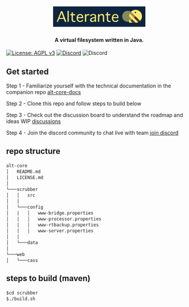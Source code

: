 <h1 align="center">
  <br>
  <img src="https://github.com/sync-different/.github/blob/main/alt-logo.png" alt="Alterante Core" width="250">
</h1>
<h4 align="center">A virtual filesystem written in Java.
</h4>

[![License: AGPL v3](https://img.shields.io/badge/License-AGPL_v3-blue.svg)](https://www.gnu.org/licenses/agpl-3.0)
[![Discord](https://img.shields.io/discord/1153355258236502046)](https://discord.com/invite/Gjw9sqYuUY)
![Discord](https://img.shields.io/discord/1153355258236502046)


## Get started

Step 1 - Familiarize yourself with the technical documentation in the companion repo <a href="https://github.com/sync-different/alt-core-docs">alt-core-docs</a>

Step 2 - Clone this repo and follow steps to build below

Step 3 - Check out the discussion board to understand the roadmap and ideas WIP <a href="https://github.com/orgs/sync-different/discussions">discussions</a>

Step 4 - Join the discord community to chat live with team <a href="https://discord.com/invite/Gjw9sqYuUY">join discord</a>

## repo structure

```
alt-core
│   README.md
│   LICENSE.md
│
└───scrubber 
│   │   src
│   │
│   └───config
│   |   │   www-bridge.properties
│   |   │   www-processor.properties
│   |   │   www-rtbackup.properties
│   |   │   www-server.properties
│   |
│   └───data
│   
└───web
│   └───cass
```

## steps to build (maven)
```
$cd scrubber
$./build.sh
```
